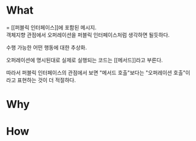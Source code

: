 # What

= [[퍼블릭 인터페이스]]에 포함된 메시지.  
객체지향 관점에서 오퍼레이션을 퍼블릭 인터페이스처럼 생각하면 될듯하다.   

수행 가능한 어떤 행동에 대한 추상화.  

오퍼레이션에 명시된대로 실제로 실행되는 코드는 [[메서드]]라고 부른다.  

따라서 퍼블릭 인터페이스의 관점에서 보면 "메서드 호출"보다는 "오퍼레이션 호출"이라고 표현하는 것이 더 적절하다.  



# Why


# How